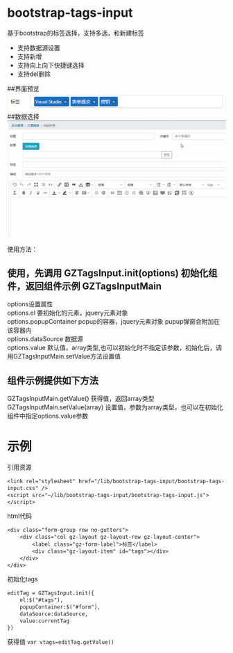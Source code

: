 # bootstrap-tags-input
基于bootstrap的标签选择，支持多选，和新建标签
* 支持数据源设置
* 支持新增
* 支持向上向下快捷键选择
* 支持del删除

##界面预览
![](https://github.com/garsonzhang/bootstrap-tags-input/raw/master/imgs/p0.png) 
##数据选择
![](https://github.com/garsonzhang/bootstrap-tags-input/raw/master/imgs/p1.gif) 

使用方法：

## 使用，先调用 GZTagsInput.init(options) 初始化组件，返回组件示例 GZTagsInputMain
options设置属性  
options.el  要初始化的元素，jquery元素对象  
options.popupContainer popup的容器，jquery元素对象 pupup弹窗会附加在该容器内  
options.dataSource 数据源  
options.value 默认值，array类型,也可以初始化时不指定该参数，初始化后，调用GZTagsInputMain.setValue方法设置值  

## 组件示例提供如下方法
GZTagsInputMain.getValue() 获得值，返回array类型  
GZTagsInputMain.setValue(array) 设置值，参数为array类型，也可以在初始化组件中指定options.value参数  

# 示例
引用资源
```
<link rel="stylesheet" href="/lib/bootstrap-tags-input/bootstrap-tags-input.css" />
<script src="~/lib/bootstrap-tags-input/bootstrap-tags-input.js"></script>
```
html代码  
```
<div class="form-group row no-gutters">
	<div class="col gz-layout gz-layout-row gz-layout-center">
		<label class="gz-form-label">标签</label>
		<div class="gz-layout-item" id="tags"></div>
	</div>
</div>
```
初始化tags  
```
editTag = GZTagsInput.init({
	el:$("#tags"),
	popupContainer:$("#form"),
	dataSource:dataSource,
	value:currentTag
})
```
获得值
```var vtags=editTag.getValue()```
